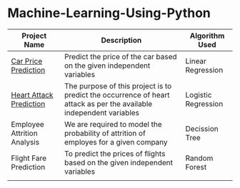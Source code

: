 # Machine-Learning-Using-Python


| Project Name  | Description  | Algorithm Used  |
| ------------ | ------------ | ------------ |
| [Car Price Prediction](https://github.com/Harsha92/Machine-Learning-Using-Python/tree/main/Linear%20Regression/Car%20Price%20Prediction "Car Price Prediction")  | Predict the price of the car based on the given independent variables  | Linear Regression  |
| [Heart Attack Prediction](https://github.com/Harsha92/Machine-Learning-Using-Python/tree/main/Logistic%20Regression/Heart%20Attack%20Prediction "Heart Attack Prediction")  | The purpose of this project is to predict the occurrence of heart attack as per the available independent variables  | Logistic Regression  |
| Employee Attrition Analysis  | We are required to model the probability of attrition of employes for a given company  | Decission Tree  |
| Flight Fare Prediction  | To predict the prices of flights based on the given independent variables  | Random Forest  |
|   |   |   |
